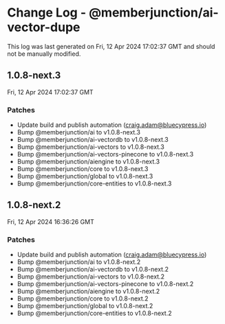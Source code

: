 # Change Log - @memberjunction/ai-vector-dupe

This log was last generated on Fri, 12 Apr 2024 17:02:37 GMT and should not be manually modified.

<!-- Start content -->

## 1.0.8-next.3

Fri, 12 Apr 2024 17:02:37 GMT

### Patches

- Update build and publish automation (craig.adam@bluecypress.io)
- Bump @memberjunction/ai to v1.0.8-next.3
- Bump @memberjunction/ai-vectordb to v1.0.8-next.3
- Bump @memberjunction/ai-vectors to v1.0.8-next.3
- Bump @memberjunction/ai-vectors-pinecone to v1.0.8-next.3
- Bump @memberjunction/aiengine to v1.0.8-next.3
- Bump @memberjunction/core to v1.0.8-next.3
- Bump @memberjunction/global to v1.0.8-next.3
- Bump @memberjunction/core-entities to v1.0.8-next.3

## 1.0.8-next.2

Fri, 12 Apr 2024 16:36:26 GMT

### Patches

- Update build and publish automation (craig.adam@bluecypress.io)
- Bump @memberjunction/ai to v1.0.8-next.2
- Bump @memberjunction/ai-vectordb to v1.0.8-next.2
- Bump @memberjunction/ai-vectors to v1.0.8-next.2
- Bump @memberjunction/ai-vectors-pinecone to v1.0.8-next.2
- Bump @memberjunction/aiengine to v1.0.8-next.2
- Bump @memberjunction/core to v1.0.8-next.2
- Bump @memberjunction/global to v1.0.8-next.2
- Bump @memberjunction/core-entities to v1.0.8-next.2
